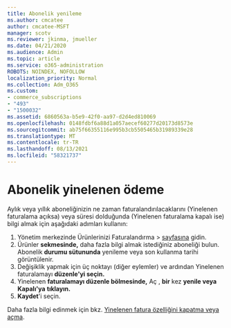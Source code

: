 ```yaml
---
title: Abonelik yenileme
ms.author: cmcatee
author: cmcatee-MSFT
manager: scotv
ms.reviewer: jkinma, jmueller
ms.date: 04/21/2020
ms.audience: Admin
ms.topic: article
ms.service: o365-administration
ROBOTS: NOINDEX, NOFOLLOW
localization_priority: Normal
ms.collection: Adm_O365
ms.custom:
- commerce_subscriptions
- "493"
- "1500032"
ms.assetid: 6860563a-b5e9-42f0-aa97-d2d4ed810069
ms.openlocfilehash: 0148fdbf6a88d1a057aecef60277d20173d8573e
ms.sourcegitcommit: ab75f66355116e995b3cb5505465b31989339e28
ms.translationtype: MT
ms.contentlocale: tr-TR
ms.lasthandoff: 08/13/2021
ms.locfileid: "58321737"
---
```

# <a name="subscription-recurring-billing"></a>Abonelik yinelenen ödeme

Aylık veya yıllık aboneliğinizin ne zaman faturalandırılacaklarını  (Yinelenen faturalama açıksa) veya süresi  dolduğunda (Yinelenen faturalama kapalı ise) bilgi almak için aşağıdaki adımları kullanın:
  
1. Yönetim merkezinde Ürünlerinizi Faturalandırma  \> [sayfasına](https://go.microsoft.com/fwlink/p/?linkid=842054) gidin.
2. Ürünler **sekmesinde,** daha fazla bilgi almak istediğiniz aboneliği bulun. Abonelik **durumu sütununda** yenileme veya son kullanma tarihi görüntülenir.
3. Değişiklik yapmak için üç noktayı (diğer eylemler) ve ardından Yinelenen faturalamayı **düzenle'yi seçin.**
4. Yinelenen **faturalamayı düzenle bölmesinde,** Aç , **bir** kez **yenile veya Kapalı'ya** **tıklayın.**
5. **Kaydet**'i seçin.

Daha fazla bilgi edinmek için bkz. [Yinelenen fatura özelliğini kapatma veya açma](https://docs.microsoft.com/microsoft-365/commerce/subscriptions/renew-your-subscription).